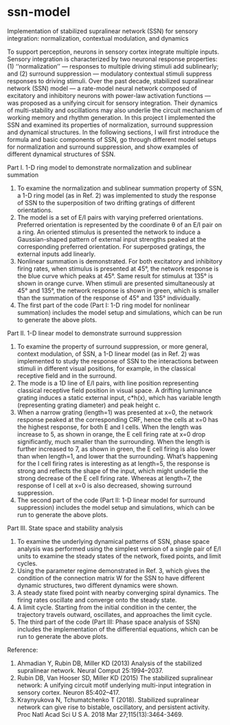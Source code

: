 # ssn-model
Implementation of stabilized supralinear network (SSN) for sensory integration: normalization, contextual modulation, and dynamics

To support perception, neurons in sensory cortex integrate multiple inputs. Sensory integration is characterized by two neuronal response properties: (1) ‘‘normalization’’ — responses to multiple driving stimuli add sublinearly; and (2) surround suppression — modulatory contextual stimuli suppress responses to driving stimuli. Over the past decade, stabilized supralinear network (SSN) model — a rate-model neural network composed of excitatory and inhibitory neurons with power-law activation functions — was proposed as a unifying circuit for sensory integration. Their dynamics of multi-stability and oscillations may also underlie the circuit mechanism of working memory and rhythm generation.
In this project I implemented the SSN and examined its properties of normalization, surround suppression and dynamical structures. In the following sections, I will first introduce the formula and basic components of SSN, go through different model setups for normalization and surround suppression, and show examples of different dynamical structures of SSN.

Part I. 1-D ring model to demonstrate normalization and sublinear summation
1. To examine the normalization and sublinear summation property of SSN, a 1-D ring model (as in Ref. 2) was implemented to study the response of SSN to the superposition of
two drifting gratings of different orientations.
2. The model is a set of E/I pairs with varying preferred orientations. Preferred orientation is represented by the coordinate θ of an E/I pair on a ring. An oriented stimulus is presented the network to induce a Gaussian-shaped pattern of external input strengths peaked at the corresponding preferred orientation. For superposed gratings, the external inputs add linearly.
3. Nonlinear summation is demonstrated. For both excitatory and inhibitory firing rates, when stimulus is presented at 45°, the network response is the blue curve which peaks at 45°. Same result for stimulus at 135° is shown in orange curve. When stimuli are presented simultaneously at 45° and 135°, the network response is shown in green, which is smaller than the summation of the response of 45° and 135° individually.
4. The first part of the code (Part I: 1-D ring model for nonlinear summation) includes the model setup and simulations, which can be run to generate the above plots.

Part II. 1-D linear model to demonstrate surround suppression
1. To examine the property of surround suppression, or more general, context modulation, of SSN, a 1-D linear model (as in Ref. 2) was implemented to study the response of SSN to the interactions between stimuli in different visual positions, for example, in the classical receptive field and in the surround.
2. The mode is a 1D line of E/I pairs, with line position representing classical receptive field position in visual space. A drifting luminance grating induces a static external input, c*h(x), which has variable length (representing grating diameter) and peak height c.
3. When a narrow grating (length=1) was presented at x=0, the network response peaked at the corresponding CRF, hence the cells at x=0 has the highest response, for both E and I cells. When the length was increase to 5, as shown in orange, the E cell firing rate at x=0 drop significantly, much smaller than the surrounding. When the length is further increased to 7, as shown in green, the E cell firing is also lower than when length=1, and lower that the surrounding. What’s happening for the I cell firing rates is interesting as at length=5, the response is strong and reflects the shape of the input, which might underlie the strong decrease of the E cell firing rate. Whereas at length=7, the response of I cell at x=0 is also decreased, showing surround suppression.
4. The second part of the code (Part II: 1-D linear model for surround suppression) includes the model setup and simulations, which can be run to generate the above plots.

Part III. State space and stability analysis
1. To examine the underlying dynamical patterns of SSN, phase space analysis was performed using the simplest version of a single pair of E/I units to examine the steady states of the network, fixed points, and limit cycles.
2. Using the parameter regime demonstrated in Ref. 3, which gives the condition of the connection matrix W for the SSN to have different dynamic structures, two different dynamics were shown.
3. A steady state fixed point with nearby converging spiral dynamics. The firing rates oscillate and converge onto the steady state.
4. A limit cycle. Starting from the initial condition in the center, the trajectory travels outward, oscillates, and approaches the limit cycle.
5. The third part of the code (Part III: Phase space analysis of SSN) includes the implementation of the differential equations, which can be run to generate the above plots.

Reference:
1. Ahmadian Y, Rubin DB, Miller KD (2013) Analysis of the stabilized supralinear network. Neural Comput 25:1994–2037.
2. Rubin DB, Van Hooser SD, Miller KD (2015) The stabilized supralinear network: A unifying circuit motif underlying multi-input integration in sensory cortex. Neuron 85:402–417.
3. Kraynyukova N, Tchumatchenko T (2018). Stabilized supralinear network can give rise to bistable, oscillatory, and persistent activity. Proc Natl Acad Sci U S A. 2018 Mar 27;115(13):3464-3469.
